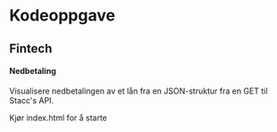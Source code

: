 # Kodeoppgave

## Fintech

#### Nedbetaling

Visualisere nedbetalingen av et lån fra en JSON-struktur fra en GET til Stacc's API. 

Kjør index.html for å starte
